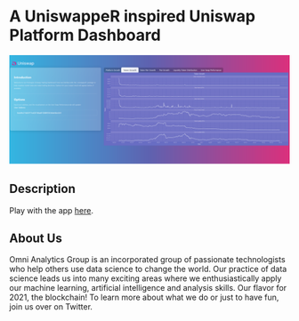# A UniswappeR inspired Uniswap Platform Dashboard

![](uniswap_dashboard.png)

## Description

Play with the app [here](https://crypto.omnianalytics.io/apps/uni-phase2-dashboard/).

## About Us

Omni Analytics Group is an incorporated group of passionate technologists who help others use data science to change the world. Our practice of data science leads us into many exciting areas where we enthusiastically apply our machine learning, artificial intelligence and analysis skills. Our flavor for 2021, the blockchain! To learn more about what we do or just to have fun, join us over on Twitter.
